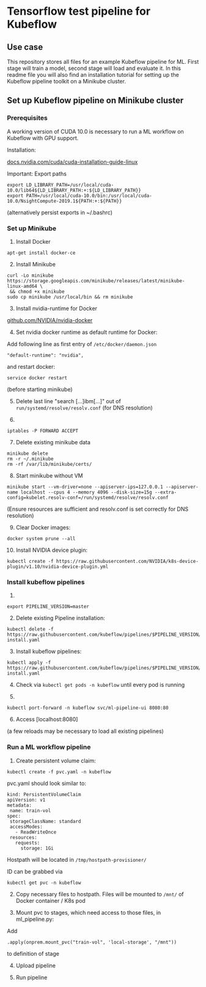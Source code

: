# Tensorflow test pipeline for Kubeflow

## Use case

This repository stores all files for an example Kubeflow pipeline for ML. First stage will train a model, second stage will load and evaluate it. In this readme file you will also find an installation tutorial for setting up the Kubeflow pipeline toolkit on a Minikube cluster.

## Set up Kubeflow pipeline on Minikube cluster

### Prerequisites

A working version of CUDA 10.0 is necessary to run a ML workflow on Kubeflow with GPU support.

Installation:

[docs.nvidia.com/cuda/cuda-installation-guide-linux](https://docs.nvidia.com/cuda/cuda-installation-guide-linux/index.html)

Important: Export paths
 ```  
 export LD_LIBRARY_PATH=/usr/local/cuda-10.0/lib64${LD_LIBRARY_PATH:+:${LD_LIBRARY_PATH}}
export PATH=/usr/local/cuda-10.0/bin:/usr/local/cuda-10.0/NsightCompute-2019.1${PATH:+:${PATH}} 
```  
(alternatively persist exports in ~/.bashrc)

### Set up Minikube

1. Install Docker

 ```  
 apt-get install docker-ce 
 ```  

2. Install Minikube 

 ```  
 curl -Lo minikube https://storage.googleapis.com/minikube/releases/latest/minikube-linux-amd64 \
  && chmod +x minikube
sudo cp minikube /usr/local/bin && rm minikube 
```   
3. Install nvidia-runtime for Docker

[github.com/NVIDIA/nvidia-docker](https://github.com/NVIDIA/nvidia-docker)

4. Set nvidia docker runtime as default runtime for Docker:

Add following line as first entry of `/etc/docker/daemon.json`

 ```  
 "default-runtime": "nvidia", 
 ```   
and restart docker:

 ```  
 service docker restart 
 ```  

(before starting minikube)

5. Delete last line "search [...]ibm[...]" out of `run/systemd/resolve/resolv.conf` (for DNS resolution) 

6.  
```  
iptables -P FORWARD ACCEPT 
```  

7. Delete existing minikube data

 ```  minikube stop
minikube delete
rm -r ~/.minikube
rm -rf /var/lib/minikube/certs/ 
```  

8. Start minikube without VM

 ```  
 minikube start --vm-driver=none --apiserver-ips=127.0.0.1 --apiserver-name localhost --cpus 4 --memory 4096 --disk-size=15g --extra-config=kubelet.resolv-conf=/run/systemd/resolve/resolv.conf 
 ```  

(Ensure resources are sufficient and resolv.conf is set correctly for DNS resolution)

9. Clear Docker images:

 ```  
 docker system prune --all 
 ```  

10. Install NVIDIA device plugin:

 ```  
 kubectl create -f https://raw.githubusercontent.com/NVIDIA/k8s-device-plugin/v1.10/nvidia-device-plugin.yml 
 ```  

### Install kubeflow pipelines

1.  
```  
export PIPELINE_VERSION=master 
```  

2. Delete existing Pipeline installation:

 ```  
 kubectl delete -f https://raw.githubusercontent.com/kubeflow/pipelines/$PIPELINE_VERSION/manifests/namespaced-install.yaml 
 ```  

3. Install kubeflow pipelines:

 ```  
 kubectl apply -f https://raw.githubusercontent.com/kubeflow/pipelines/$PIPELINE_VERSION/manifests/namespaced-install.yaml 
 ```  

4. Check via `kubectl get pods -n kubeflow` until every pod is running

5.  
```  
kubectl port-forward -n kubeflow svc/ml-pipeline-ui 8080:80 
```  

6. Access [localhost:8080]

(a few reloads may be necessary to load all existing pipelines)

### Run a ML workflow pipeline

1. Create persistent volume claim:

 ```  
 kubectl create -f pvc.yaml -n kubeflow 
 ```  


pvc.yaml should look similar to:

 ```  
kind: PersistentVolumeClaim
apiVersion: v1
metadata:
  name: train-vol
spec:
  storageClassName: standard
  accessModes:
    - ReadWriteOnce
  resources:
    requests:
      storage: 1Gi
 ```  

Hostpath will be located in `/tmp/hostpath-provisioner/`

ID can be grabbed via 
 ```  
 kubectl get pvc -n kubeflow 
 ```  

2. Copy necessary files to hostpath.
Files will be mounted to `/mnt/`  of Docker container / K8s pod

3. Mount pvc to stages, which need access to those files, in ml_pipeline.py:

Add
 ```  
 .apply(onprem.mount_pvc("train-vol", 'local-storage', "/mnt")) 
 ```  
to definition of stage

4. Upload pipeline

5. Run pipeline 




